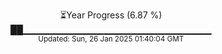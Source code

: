 <p align="center">
⏳Year Progress (6.87 %) <br>
██▁▁▁▁▁▁▁▁▁▁▁▁▁▁▁▁▁▁▁▁▁▁▁▁▁▁▁▁ <br>
<sub>Updated: Sun, 26 Jan 2025 01:40:04 GMT</sub>
</p>

